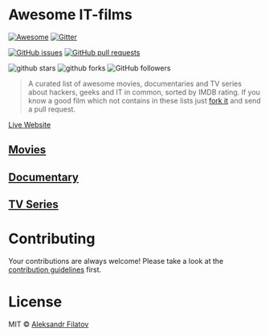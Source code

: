# Awesome IT-films

[![Awesome](https://cdn.rawgit.com/sindresorhus/awesome/d7305f38d29fed78fa85652e3a63e154dd8e8829/media/badge.svg)](https://github.com/sindresorhus/awesome)
[![Gitter](https://badges.gitter.im/Join%20Chat.svg)](https://gitter.im/greybax/IT-films?utm_source=badge&utm_medium=badge&utm_campaign=pr-badge)

[![GitHub issues](https://img.shields.io/github/issues/greybax/IT-films.svg)](https://github.com/greybax/IT-films/issues)
[![GitHub pull requests](https://img.shields.io/github/issues-pr/greybax/IT-films.svg)](https://github.com/greybax/IT-films/pulls)



<a style="text-decoration: none;" target="_blank" href="https://github.com/greybax/IT-films/stargazers">
    <img src="https://img.shields.io/github/stars/greybax/IT-films.svg?style=social&label=Star" alt="github stars"> 
</a>
<a style="text-decoration: none;" target="_blank" href="https://github.com/greybax/IT-films/fork" title="Fork Awesome IT-films on GitHub">
    <img src="https://img.shields.io/github/forks/greybax/IT-films.svg?style=social&label=Fork" alt="github forks"> 
</a>
<a style="text-decoration: none;" target="_blank" href="https://github.com/greybax?tab=followers" title="Follow @greybax on GitHub">
    <img src="https://img.shields.io/github/followers/greybax.svg?style=social&label=Follow" alt="GitHub followers">
</a>

> A curated list of awesome movies, documentaries and TV series about hackers, geeks and IT in common, sorted by IMDB rating. If you know a good film which not contains in these lists just [fork it](https://github.com/greybax/IT-films/fork) and send a pull request.

[Live Website](https://alfilatov.com/IT-films/)

## [Movies](movies.md)
## [Documentary](documentary.md)
## [TV Series](tv_series.md)

# Contributing
Your contributions are always welcome! Please take a look at the [contribution guidelines](CONTRIBUTING.md) first.

# License
MIT © [Aleksandr Filatov](https://alfilatov.com)
